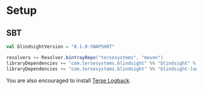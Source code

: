 # Setup

## SBT

```scala
val blindsightVersion = "0.1.0-SNAPSHOT"

resolvers += Resolver.bintrayRepo("tersesystems", "maven")
libraryDependencies += "com.tersesystems.blindsight" %% "blindsight" % blindsightVersion
libraryDependencies += "com.tersesystems.blindsight" %% "blindsight-logback" % blindsightVersion
```

You are also encouraged to install [Terse Logback](https://tersesystems.github.io/terse-logback/installation/#sbt).